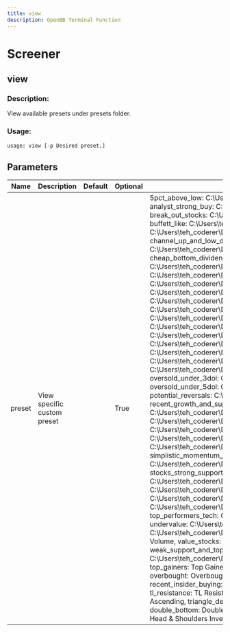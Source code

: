 ```yaml
---
title: view
description: OpenBB Terminal Function
---
```


# Screener

## view

### Description: 

View available presets under presets folder.

### Usage: 
```python
usage: view [-p Desired preset.]
```

## Parameters

| Name | Description | Default | Optional | Choices |
| ---- | ----------- | ------- | -------- | ------- |
| preset | View specific custom preset |  | True | 5pct_above_low:  C:\Users\teh_coderer\Documents\GitHub\OpenBBTerminalMine\openbb_terminal\stocks\screener\presets\5pct_above_low.ini,  analyst_strong_buy:  C:\Users\teh_coderer\Documents\GitHub\OpenBBTerminalMine\openbb_terminal\stocks\screener\presets\analyst_strong_buy.ini,  break_out_stocks:  C:\Users\teh_coderer\Documents\GitHub\OpenBBTerminalMine\openbb_terminal\stocks\screener\presets\break_out_stocks.ini,  buffett_like:  C:\Users\teh_coderer\Documents\GitHub\OpenBBTerminalMine\openbb_terminal\stocks\screener\presets\buffett_like.ini,  bull_runs_over_10pct:  C:\Users\teh_coderer\Documents\GitHub\OpenBBTerminalMine\openbb_terminal\stocks\screener\presets\bull_runs_over_10pct.ini,  channel_up_and_low_debt_and_sma_50and200:  C:\Users\teh_coderer\Documents\GitHub\OpenBBTerminalMine\openbb_terminal\stocks\screener\presets\channel_up_and_low_debt_and_sma_50and200.ini,  cheap_bottom_dividend:  C:\Users\teh_coderer\Documents\GitHub\OpenBBTerminalMine\openbb_terminal\stocks\screener\presets\cheap_bottom_dividend.ini,  cheap_dividend:  C:\Users\teh_coderer\Documents\GitHub\OpenBBTerminalMine\openbb_terminal\stocks\screener\presets\cheap_dividend.ini,  cheap_oversold:  C:\Users\teh_coderer\Documents\GitHub\OpenBBTerminalMine\openbb_terminal\stocks\screener\presets\cheap_oversold.ini,  continued_momentum_scan:  C:\Users\teh_coderer\Documents\GitHub\OpenBBTerminalMine\openbb_terminal\stocks\screener\presets\continued_momentum_scan.ini,  death_cross:  C:\Users\teh_coderer\Documents\GitHub\OpenBBTerminalMine\openbb_terminal\stocks\screener\presets\death_cross.ini,  golden_cross:  C:\Users\teh_coderer\Documents\GitHub\OpenBBTerminalMine\openbb_terminal\stocks\screener\presets\golden_cross.ini,  golden_cross_penny:  C:\Users\teh_coderer\Documents\GitHub\OpenBBTerminalMine\openbb_terminal\stocks\screener\presets\golden_cross_penny.ini,  growth_stocks:  C:\Users\teh_coderer\Documents\GitHub\OpenBBTerminalMine\openbb_terminal\stocks\screener\presets\growth_stocks.ini,  heavy_inst_ins:  C:\Users\teh_coderer\Documents\GitHub\OpenBBTerminalMine\openbb_terminal\stocks\screener\presets\heavy_inst_ins.ini,  high_vol_and_low_debt:  C:\Users\teh_coderer\Documents\GitHub\OpenBBTerminalMine\openbb_terminal\stocks\screener\presets\high_vol_and_low_debt.ini,  modified_dreman:  C:\Users\teh_coderer\Documents\GitHub\OpenBBTerminalMine\openbb_terminal\stocks\screener\presets\modified_dreman.ini,  modified_neff:  C:\Users\teh_coderer\Documents\GitHub\OpenBBTerminalMine\openbb_terminal\stocks\screener\presets\modified_neff.ini,  news_scanner:  C:\Users\teh_coderer\Documents\GitHub\OpenBBTerminalMine\openbb_terminal\stocks\screener\presets\news_scanner.ini,  oversold:  Oversold,  oversold_under_3dol:  C:\Users\teh_coderer\Documents\GitHub\OpenBBTerminalMine\openbb_terminal\stocks\screener\presets\oversold_under_3dol.ini,  oversold_under_5dol:  C:\Users\teh_coderer\Documents\GitHub\OpenBBTerminalMine\openbb_terminal\stocks\screener\presets\oversold_under_5dol.ini,  potential_reversals:  C:\Users\teh_coderer\Documents\GitHub\OpenBBTerminalMine\openbb_terminal\stocks\screener\presets\potential_reversals.ini,  recent_growth_and_support:  C:\Users\teh_coderer\Documents\GitHub\OpenBBTerminalMine\openbb_terminal\stocks\screener\presets\recent_growth_and_support.ini,  rosenwald:  C:\Users\teh_coderer\Documents\GitHub\OpenBBTerminalMine\openbb_terminal\stocks\screener\presets\rosenwald.ini,  rosenwald_gtfo:  C:\Users\teh_coderer\Documents\GitHub\OpenBBTerminalMine\openbb_terminal\stocks\screener\presets\rosenwald_gtfo.ini,  sexy_year:  C:\Users\teh_coderer\Documents\GitHub\OpenBBTerminalMine\openbb_terminal\stocks\screener\presets\sexy_year.ini,  short_squeeze_scan:  C:\Users\teh_coderer\Documents\GitHub\OpenBBTerminalMine\openbb_terminal\stocks\screener\presets\short_squeeze_scan.ini,  simplistic_momentum_scanner_under_7dol:  C:\Users\teh_coderer\Documents\GitHub\OpenBBTerminalMine\openbb_terminal\stocks\screener\presets\simplistic_momentum_scanner_under_7dol.ini,  stocks_strong_support_levels:  C:\Users\teh_coderer\Documents\GitHub\OpenBBTerminalMine\openbb_terminal\stocks\screener\presets\stocks_strong_support_levels.ini,  template:  C:\Users\teh_coderer\Documents\GitHub\OpenBBTerminalMine\openbb_terminal\stocks\screener\presets\template.ini,  top_performers_all:  C:\Users\teh_coderer\Documents\GitHub\OpenBBTerminalMine\openbb_terminal\stocks\screener\presets\top_performers_all.ini,  top_performers_healthcare:  C:\Users\teh_coderer\Documents\GitHub\OpenBBTerminalMine\openbb_terminal\stocks\screener\presets\top_performers_healthcare.ini,  top_performers_tech:  C:\Users\teh_coderer\Documents\GitHub\OpenBBTerminalMine\openbb_terminal\stocks\screener\presets\top_performers_tech.ini,  undervalue:  C:\Users\teh_coderer\Documents\GitHub\OpenBBTerminalMine\openbb_terminal\stocks\screener\presets\undervalue.ini,  under_15dol_stocks:  C:\Users\teh_coderer\Documents\GitHub\OpenBBTerminalMine\openbb_terminal\stocks\screener\presets\under_15dol_stocks.ini,  unusual_volume:  Unusual Volume,  value_stocks:  C:\Users\teh_coderer\Documents\GitHub\OpenBBTerminalMine\openbb_terminal\stocks\screener\presets\value_stocks.ini,  weak_support_and_top_performers:  C:\Users\teh_coderer\Documents\GitHub\OpenBBTerminalMine\openbb_terminal\stocks\screener\presets\weak_support_and_top_performers.ini,  top_gainers:  Top Gainers,  top_losers:  Top Losers,  new_high:  New High,  new_low:  New Low,  most_volatile:  Most Volatile,  most_active:  Most Active,  overbought:  Overbought,  downgrades:  Downgrades,  upgrades:  Upgrades,  earnings_before:  Earnings Before,  earnings_after:  Earnings After,  recent_insider_buying:  Recent Insider Buying,  recent_insider_selling:  Recent Insider Selling,  major_news:  Major News,  horizontal_sr:  Horizontal S/R,  tl_resistance:  TL Resistance,  tl_support:  TL Support,  wedge_up:  Wedge Up,  wedge_down:  Wedge Down,  wedge:  Wedge,  triangle_ascending:  Triangle Ascending,  triangle_descending:  Triangle Descending,  channel_up:  Channel Up,  channel_down:  Channel Down,  channel:  Channel,  double_top:  Double Top,  double_bottom:  Double Bottom,  multiple_top:  Multiple Top,  multiple_bottom:  Multiple Bottom,  head_shoulders:  Head & Shoulders,  head_shoulders_inverse:  Head & Shoulders Inverse |


